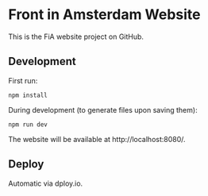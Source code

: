 # Front in Amsterdam Website

This is the FiA website project on GitHub.

## Development

First run:

	npm install

During development (to generate files upon saving them):

	npm run dev

The website will be available at http://localhost:8080/.

## Deploy

Automatic via dploy.io.

